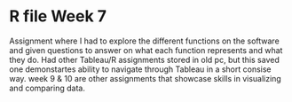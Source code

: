 # R file Week 7
Assignment where I had to explore the different functions on the software and given questions to answer on what each function represents and what they do.
Had other Tableau/R assignments stored in old pc, but this saved one demonstartes ability to navigate through Tableau in a short consise way.
week 9 & 10 are other assignments that showcase skills in visualizing and comparing data.
